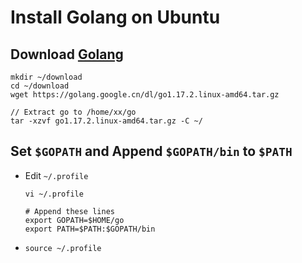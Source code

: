 # Install Golang on Ubuntu

## Download [Golang](https://golang.google.cn/dl/)

```
mkdir ~/download
cd ~/download
wget https://golang.google.cn/dl/go1.17.2.linux-amd64.tar.gz

// Extract go to /home/xx/go
tar -xzvf go1.17.2.linux-amd64.tar.gz -C ~/
```

## Set `$GOPATH` and Append `$GOPATH/bin` to `$PATH`
* Edit `~/.profile`

  ```
  vi ~/.profile
  ```

  ```
  # Append these lines
  export GOPATH=$HOME/go
  export PATH=$PATH:$GOPATH/bin
  ```

* `source ~/.profile`



